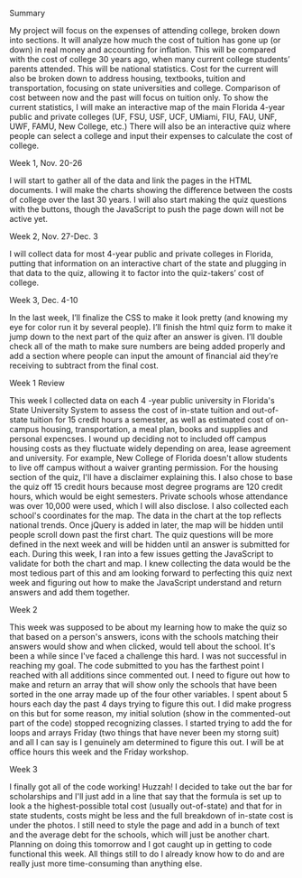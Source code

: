 Summary

My project will focus on the expenses of attending college, broken down into sections. It will analyze how much the cost of tuition has gone up (or down) in real money and accounting for inflation. This will be compared with the cost of college 30 years ago, when many current college students’ parents attended. This will be national statistics. Cost for the current will also be broken down to address housing, textbooks, tuition and transportation, focusing on state universities and college. Comparison of cost between now and the past will focus on tuition only. To show the current statistics, I will make an interactive map of the main Florida 4-year public and private colleges (UF, FSU, USF, UCF, UMiami, FIU, FAU, UNF, UWF, FAMU, New College, etc.) There will also be an interactive quiz where people can select a college and input their expenses to calculate the cost of college. 

Week 1, Nov. 20-26

I will start to gather all of the data and link the pages in the HTML documents. I will make the charts showing the difference between the costs of college over the last 30 years. I will also start making the quiz questions with the buttons, though the JavaScript to push the page down will not be active yet.


Week 2, Nov. 27-Dec. 3

I will collect data for most 4-year public and private colleges in Florida, putting that information on an interactive chart of the state and plugging in that data to the quiz, allowing it to factor into the quiz-takers’ cost of college.

Week 3, Dec. 4-10

In the last week, I’ll finalize the CSS to make it look pretty (and knowing my eye for color run it by several people). I’ll finish the html quiz form to make it jump down to the next part of the quiz after an answer is given. I’ll double check all of the math to make sure numbers are being added properly and add a section where people can input the amount of financial aid they’re receiving to subtract from the final cost.

Week 1 Review

This week I collected data on each 4 -year public university in Florida's State University System to assess the cost of in-state tuition and out-of-state tuition for 15 credit hours a semester, as well as estimated cost of on-campus housing, transportation, a meal plan, books and supplies and personal expencses. I wound up deciding not to included off campus housing costs as they fluctuate widely depending on area, lease agreement and university. For example, New College of Florida doesn't allow students to live off campus without a waiver granting permission. For the housing section of the quiz, I'll have a disclaimer explaining this. I also chose to base the quiz off 15 credit hours because most degree programs are 120 credit hours, which would be eight semesters. Private schools whose attendance was over 10,000 were used, which I will also disclose. I also collected each school's coordinates for the map. The data in the chart at the top reflects national trends. Once jQuery is added in later, the map will be hidden until people scroll down past the first chart. The quiz questions will be more defined in the next week and will be hidden until an answer is submitted for each. During this week, I ran into a few issues getting the JavaScript to validate for both the chart and map. I knew collecting the data would be the most tedious part of this and am looking forward to perfecting this quiz next week and figuring out how to make the JavaScript understand and return answers and add them together. 


Week 2

This week was supposed to be about my learning how to make the quiz so that based on a person's answers, icons with the schools matching their answers would show and when clicked, would tell about the school. It's been a while since I've faced a challenge this hard. I was not successful in reaching my goal. The code submitted to you has the farthest point I reached with all additions since commented out. I need to figure out how to make and return an array that will show only the schools that have been sorted in the one array made up of the four other variables. I spent about 5 hours each day the past 4 days trying to figure this out. I did make progress on this but for some reason, my initial solution (show in the commented-out part of the code) stopped recognizing classes. I started trying to add the for loops and arrays Friday (two things that have never been my storng suit) and all I can say is I genuinely am determined to figure this out. I will be at office hours this week and the Friday workshop. 


Week 3 

I finally got all of the code working! Huzzah! I decided to take out the bar for scholarships and I'll just add in a line that say that the formula is set up to look a the highest-possible total cost (usually out-of-state) and that for in state students, costs might be less and the full breakdown of in-state cost is under the photos. I still need to style the page and add in a bunch of text and the average debt for the schools, which will just be another chart. Planning on doing this tomorrow and I got caught up in getting to code functional this week. All things still to do I already know how to do and are really just more time-consuming than anything else. 